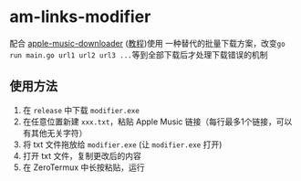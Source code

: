 # am-links-modifier
配合 [apple-music-downloader](https://github.com/zhaarey/apple-music-downloader) ([教程](https://zh453t.github.io/music/am/tutorial.html))使用
一种替代的批量下载方案，改变`go run main.go url1 url2 url3 ...`等到全部下载后才处理下载错误的机制
## 使用方法
1. 在 `release` 中下载 `modifier.exe`
2. 在任意位置新建 `xxx.txt`，粘贴 Apple Music 链接（每行最多1个链接，可以有其他无关字符）
3. 将 txt 文件拖放给 `modifier.exe` (让 `modifier.exe` 打开)
4. 打开 txt 文件，复制更改后的内容
5. 在 ZeroTermux 中长按粘贴，运行
